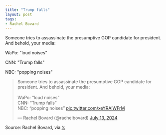 ```yaml
---
title: "Trump falls"
layout: post
tags:
- Rachel Bovard
---
```


Someone tries to assassinate the presumptive GOP candidate for president. And behold, your media:

WaPo: "loud noises"

CNN: "Trump falls"

NBC: "popping noises"

<blockquote class="twitter-tweet"><p lang="en" dir="ltr">Someone tries to assassinate the presumptive GOP candidate for president. And behold, your media: <br /><br />WaPo: “loud noises” <br />CNN: “Trump falls”<br />NBC: “popping noises” <a href="https://t.co/xeYRAlWFrM">pic.twitter.com/xeYRAlWFrM</a></p>&mdash; Rachel Bovard (@rachelbovard) <a href="https://twitter.com/rachelbovard/status/1812260127095042468?ref_src=twsrc%5Etfw">July 13, 2024</a></blockquote> <script async src="https://platform.twitter.com/widgets.js" charset="utf-8"></script>

Source: Rachel Bovard, via [𝕏](https://x.com)
